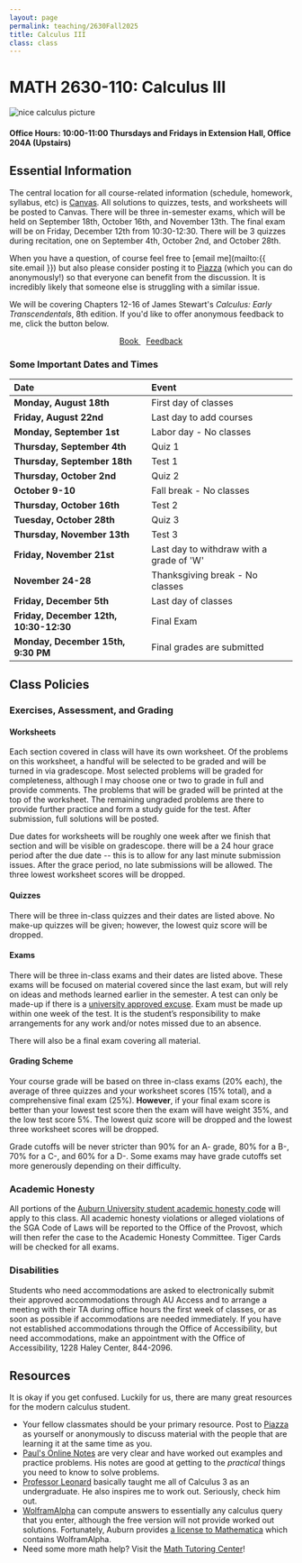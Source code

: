 ```yaml
---
layout: page
permalink: teaching/2630Fall2025
title: Calculus III
class: class
---
```


# MATH 2630-110: Calculus III 
![nice calculus picture](/images/projects/calculus3.jpg)

#### **Office Hours:**  10:00-11:00 Thursdays and Fridays in Extension Hall, Office 204A (Upstairs)

## Essential Information

The central location for all course-related information (schedule, homework, syllabus, etc) is [Canvas](). All solutions to quizzes, tests, and worksheets will be posted to Canvas. There will be three in-semester exams, which will be held on September 18th, October 16th, and November 13th. The final exam will be on Friday, December 12th from 10:30-12:30. There will be 3 quizzes during recitation, one on September 4th, October 2nd, and October 28th. 

When you have a question, of course feel free to [email me](mailto:{{ site.email }}) but also please consider posting it to [Piazza](https://piazza.com/class/mc2dwdow4q62sa) (which you can do anonymously!) so that everyone can benefit from the discussion. It is incredibly likely that someone else is struggling with a similar issue. 

We will be covering Chapters 12-16 of James Stewart's *Calculus: Early Transcendentals*, 8th edition. If you'd like to offer anonymous feedback to me, click the button below.

<div class="button-container" style="text-align: center">
    <a href="https://www.cengage.com/c/calculus-8e-stewart/9781285740621PF/" class="button" style="margin:5px">
    <i class="fas fa-book" aria-hidden="true"></i>
    Book
    </a>
    <a href="https://forms.gle/JeBBiLYuy6aVZgVs5" class="button" style="margin:5px">
    <i class="fas fa-comment" aria-hidden="true"></i>
    Feedback
    </a>
</div>

### Some Important Dates and Times

| **Date**                                    | **Event**                                                |
| :------------------------------------------ | :------------------------------------------------------- |
| **Monday, August 18th**                     | First day of classes                                     |
| **Friday, August 22nd**                     | Last day to add courses                                  |
| **Monday, September 1st**                   | Labor day - No classes                                   |
| **Thursday, September 4th**                 | Quiz 1                                                   |
| **Thursday, September 18th**                | Test 1                                                   |
| **Thursday, October 2nd**                   | Quiz 2                                                   |
| **October 9-10**                            | Fall break - No classes                                  |
| **Thursday, October 16th**                  | Test 2                                                   |
| **Tuesday, October 28th**                   | Quiz 3                                                   |
| **Thursday, November 13th**                 | Test 3                                                   |
| **Friday, November 21st**                   | Last day to withdraw with a grade of 'W'                 |
| **November 24-28**                          | Thanksgiving break - No classes                          |
| **Friday, December 5th**                    | Last day of classes                                      |
| **Friday, December 12th, 10:30-12:30**      | Final Exam                                               |
| **Monday, December 15th, 9:30 PM**          | Final grades are submitted                               |

## Class Policies

### Exercises, Assessment, and Grading

#### Worksheets
Each section covered in class will have its own worksheet. Of the problems on this worksheet, a handful will be selected to be graded and will be turned in via gradescope. Most selected problems will be graded for completeness, although I may choose one or two to grade in full and provide comments. The problems that will be graded will be printed at the top of the worksheet. The remaining ungraded problems are there to provide further practice and form a study guide for the test. After submission, full solutions will be posted. 

Due dates for worksheets will be roughly one week after we finish that section and will be visible on gradescope. there will be a 24 hour grace period after the due date -- this is to allow for any last minute submission issues. After the grace period, no late submissions will be allowed. The three lowest worksheet scores will be dropped. 

#### Quizzes
There will be three in-class quizzes and their dates are listed above. No make-up quizzes will be given; however, the lowest quiz score will be dropped.

#### Exams
There will be three in-class exams and their dates are listed above. These exams will be focused on material covered since the last exam, but will rely on ideas and methods learned earlier in the semester. A test can only be made-up if there is a [university approved excuse](https://bulletin.auburn.edu/Policies/Academic/classattendance/). Exam must be made up within one week of the test. It is the student’s responsibility to make arrangements for any work and/or notes missed due to an absence. 

There will also be a final exam covering all material. 

#### Grading Scheme
Your course grade will be based on three in-class exams (20% each), the average of three quizzes and your worksheet scores (15% total), and a comprehensive final exam (25%). **However**, if your final exam score is better than your lowest test score then the exam will have weight 35%, and the low test score 5%. The lowest quiz score will be dropped and the lowest three worksheet scores will be dropped.

Grade cutoffs will be never stricter than 90% for an A- grade, 80% for a B-, 70% for a C-, and 60% for a D-. Some exams may have grade cutoffs set more generously depending on their difficulty.

### Academic Honesty
All portions of the [Auburn University student academic honesty code](https://sites.auburn.edu/admin/universitypolicies/Policies/AcademicHonestyCode.pdf) will apply to this class. All academic honesty violations or alleged violations of the SGA Code of Laws will be reported to the Office of the Provost, which will then refer the case to the Academic Honesty Committee. Tiger Cards will be checked for all exams.

### Disabilities
Students who need accommodations are asked to electronically submit their approved accommodations through AU Access and to arrange a meeting with their TA during office hours the first week of classes, or as soon as possible if accommodations are needed immediately. If you have not established accommodations through the Office of Accessibility, but need accommodations, make an appointment with the Office of Accessibility, 1228 Haley Center, 844-2096.

## Resources

It is okay if you get confused. Luckily for us, there are many great resources for the modern calculus student. 

- Your fellow classmates should be your primary resource. Post to [Piazza](https://piazza.com/class/mc2dwdow4q62sa) as yourself or anonymously to discuss material with the people that are learning it at the same time as you.
- [Paul's Online Notes](https://tutorial.math.lamar.edu/Classes/CalcIII/CalcIII.aspx) are very clear and have worked out examples and practice problems. His notes are good at getting to the *practical* things you need to know to solve problems.
- [Professor Leonard](https://www.youtube.com/channel/UCoHhuummRZaIVX7bD4t2czg) basically taught me all of Calculus 3 as an undergraduate. He also inspires me to work out. Seriously, check him out.
- [WolframAlpha](https://www.wolframalpha.com/) can compute answers to essentially any calculus query that you enter, although the free version will not provide worked out solutions. Fortunately, Auburn provides [a license to Mathematica](https://auburn.service-now.com/it?id=sc_cat_item&sys_id=d625f5ca1ba7781069bb3227dc4bcb51) which contains WolframAlpha.
- Need some more math help? Visit the [Math Tutoring Center](https://www.auburn.edu/cosam/departments/math/students/ugrad/help-center.htm)!